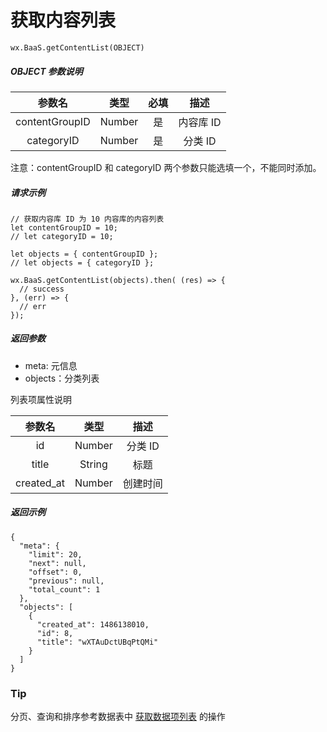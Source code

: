 # 获取内容列表

`wx.BaaS.getContentList(OBJECT)`

##### OBJECT 参数说明

| 参数名 | 类型   | 必填| 描述 |
| :---:  | :----: | :----: | :----: |
| contentGroupID | Number | 是 | 内容库 ID |
| categoryID | Number | 是 |分类 ID |

注意：contentGroupID 和 categoryID 两个参数只能选填一个，不能同时添加。

##### 请求示例

```
// 获取内容库 ID 为 10 内容库的内容列表
let contentGroupID = 10;
// let categoryID = 10;

let objects = { contentGroupID };
// let objects = { categoryID };

wx.BaaS.getContentList(objects).then( (res) => {
  // success
}, (err) => {
  // err
});
```

##### 返回参数

- meta: 元信息
- objects：分类列表

列表项属性说明

| 参数名 | 类型   | 描述 |
| :---:  | :----: | :----: |
| id | Number | 分类 ID |
| title   | String     | 标题     |
| created_at   | Number      | 创建时间     |

##### 返回示例

```
{
  "meta": {
    "limit": 20,
    "next": null,
    "offset": 0,
    "previous": null,
    "total_count": 1
  },
  "objects": [
    {
      "created_at": 1486138010,
      "id": 8,
      "title": "wXTAuDctUBqPtQMi"
    }
  ]
}
```

### Tip

分页、查询和排序参考数据表中 [获取数据项列表](../../schema/get-record-list.md) 的操作
